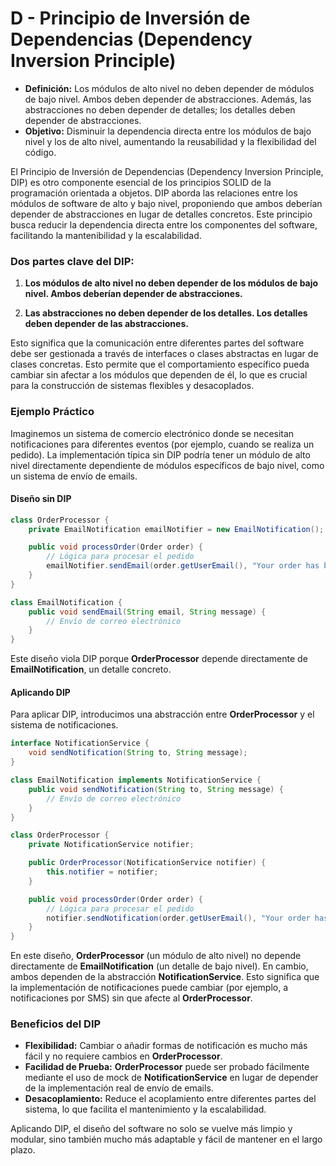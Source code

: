 # **D - Principio de Inversión de Dependencias (Dependency Inversion Principle)**
*   **Definición:** Los módulos de alto nivel no deben depender de módulos de bajo nivel. Ambos deben depender de abstracciones. Además, las abstracciones no deben depender de detalles; los detalles deben depender de abstracciones.
*   **Objetivo:** Disminuir la dependencia directa entre los módulos de bajo nivel y los de alto nivel, aumentando la reusabilidad y la flexibilidad del código.


El Principio de Inversión de Dependencias (Dependency Inversion Principle, DIP) es otro componente esencial de los principios SOLID de la programación orientada a objetos. DIP aborda las relaciones entre los módulos de software de alto y bajo nivel, proponiendo que ambos deberían depender de abstracciones en lugar de detalles concretos. Este principio busca reducir la dependencia directa entre los componentes del software, facilitando la mantenibilidad y la escalabilidad.

### Dos partes clave del DIP:

1.  **Los módulos de alto nivel no deben depender de los módulos de bajo nivel. Ambos deberían depender de abstracciones.**

2.  **Las abstracciones no deben depender de los detalles. Los detalles deben depender de las abstracciones.**


Esto significa que la comunicación entre diferentes partes del software debe ser gestionada a través de interfaces o clases abstractas en lugar de clases concretas. Esto permite que el comportamiento específico pueda cambiar sin afectar a los módulos que dependen de él, lo que es crucial para la construcción de sistemas flexibles y desacoplados.

### Ejemplo Práctico

Imaginemos un sistema de comercio electrónico donde se necesitan notificaciones para diferentes eventos (por ejemplo, cuando se realiza un pedido). La implementación típica sin DIP podría tener un módulo de alto nivel directamente dependiente de módulos específicos de bajo nivel, como un sistema de envío de emails.

#### Diseño sin DIP
```java
class OrderProcessor {
    private EmailNotification emailNotifier = new EmailNotification();

    public void processOrder(Order order) {
        // Lógica para procesar el pedido
        emailNotifier.sendEmail(order.getUserEmail(), "Your order has been processed");
    }
}

class EmailNotification {
    public void sendEmail(String email, String message) {
        // Envío de correo electrónico
    }
}

```
Este diseño viola DIP porque **OrderProcessor** depende directamente de **EmailNotification**, un detalle concreto.

#### Aplicando DIP

Para aplicar DIP, introducimos una abstracción entre **OrderProcessor** y el sistema de notificaciones.

```java
interface NotificationService {
    void sendNotification(String to, String message);
}

class EmailNotification implements NotificationService {
    public void sendNotification(String to, String message) {
        // Envío de correo electrónico
    }
}

class OrderProcessor {
    private NotificationService notifier;

    public OrderProcessor(NotificationService notifier) {
        this.notifier = notifier;
    }

    public void processOrder(Order order) {
        // Lógica para procesar el pedido
        notifier.sendNotification(order.getUserEmail(), "Your order has been processed");
    }
}

```

En este diseño, **OrderProcessor** (un módulo de alto nivel) no depende directamente de **EmailNotification** (un detalle de bajo nivel). En cambio, ambos dependen de la abstracción **NotificationService**. Esto significa que la implementación de notificaciones puede cambiar (por ejemplo, a notificaciones por SMS) sin que afecte al **OrderProcessor**.

### Beneficios del DIP

*   **Flexibilidad:** Cambiar o añadir formas de notificación es mucho más fácil y no requiere cambios en **OrderProcessor**.
*   **Facilidad de Prueba:** **OrderProcessor** puede ser probado fácilmente mediante el uso de mock de **NotificationService** en lugar de depender de la implementación real de envío de emails.
*   **Desacoplamiento:** Reduce el acoplamiento entre diferentes partes del sistema, lo que facilita el mantenimiento y la escalabilidad.


Aplicando DIP, el diseño del software no solo se vuelve más limpio y modular, sino también mucho más adaptable y fácil de mantener en el largo plazo.
